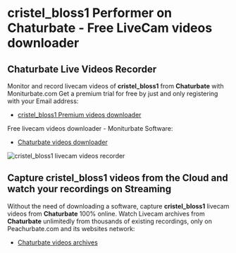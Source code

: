 # cristel_bloss1 Performer on Chaturbate - Free LiveCam videos downloader

## Chaturbate Live Videos Recorder

Monitor and record livecam videos of **cristel_bloss1** from **Chaturbate** with Moniturbate.com
Get a premium trial for free by just and only registering with your Email address:
* [cristel_bloss1 Premium videos downloader](https://moniturbate.com/request-demo-licence-key.html)

Free livecam videos downloader - Moniturbate Software:
* [Chaturbate videos downloader](https://moniturbate.com/moniturbate-download-software.html)

![cristel_bloss1 livecam videos recorder](https://peachurnet.com/templates/moniturbate-software.png)


## Capture cristel_bloss1 videos from the Cloud and watch your recordings on Streaming

Without the need of downloading a software, capture **cristel_bloss1** livecam videos from **Chaturbate** 100% online.
Watch Livecam archives from **Chaturbate** unlimitedly from thousands of existing recordings, only on Peachurbate.com and its websites network:
* [Chaturbate videos archives](https://peachurnet.com/)